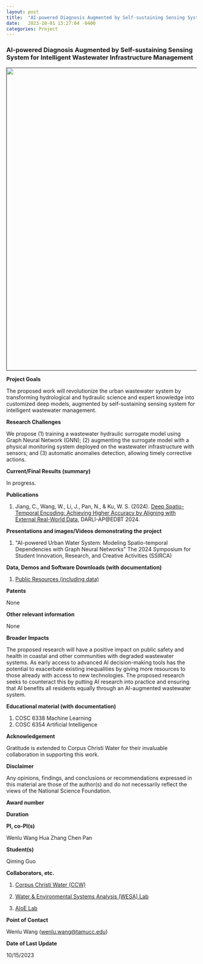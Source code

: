 ```yaml
---
layout: post
title:  "AI-powered Diagnosis Augmented by Self-sustaining Sensing System for Intelligent Wastewater Infrastructure Management"
date:   2023-10-01 13:27:04 -0400
categories: Project
---
```


### AI-powered Diagnosis Augmented by Self-sustaining Sensing System for Intelligent Wastewater Infrastructure Management

<a href=""> <img align="center" src="{{ site.url }}{{ site.baseurl }}/images/water.png" style="width: 800px; box-shadow: none;"></a><br>

**Project Goals**

The proposed work will revolutionize the urban wastewater system by transforming hydrological and hydraulic science and expert knowledge into customized deep models, augmented by self-sustaining sensing system for intelligent wastewater management.

**Research Challenges**

  We propose (1) training a wastewater hydraulic surrogate model using Graph Neural Network (GNN); (2) augmenting the surrogate model with a physical monitoring system deployed on the wastewater infrastructure with sensors; and (3) automatic anomalies detection, allowing timely corrective actions. 

**Current/Final Results (summary)**

   In progress. 

**Publications**

   1. Jiang, C., Wang, W., Li, J., Pan, N., & Ku, W. S. (2024). [Deep Spatio-Temporal Encoding: Achieving Higher Accuracy by Aligning with External Real-World Data](https://ceur-ws.org/Vol-3651/DARLI-AP-4.pdf), DARLI-AP@EDBT 2024.

**Presentations and images/Videos demonstrating the project**
   
   1. "AI-powered Urban Water System: Modeling Spatio-temporal Dependencies with Graph Neural Networks" The 2024 Symposium for Student Innovation, Research, and Creative Activities (SSIRCA)

**Data, Demos and Software Downloads (with documentation)**

   1. [Public Resources (including data)](https://github.com/VV123/AI4Hydro)

**Patents**
  
   None

**Other relevant information**

   None

**Broader Impacts**

  The proposed research will have a positive impact on public safety and health in coastal and other communities with degraded wastewater systems. As early access to advanced AI decision-making tools has the potential to exacerbate existing inequalities by giving more resources to those already with access to new technologies. The proposed research seeks to counteract this by putting AI research into practice and ensuring that AI benefits all residents equally through an AI-augmented wastewater system.


**Educational material (with documentation)**

   1. COSC 6338 Machine Learning
   2. COSC 6354 Artificial Intelligence


**Acknowledgement**

   Gratitude is extended to Corpus Christi Water for their invaluable collaboration in supporting this work.

**Disclaimer**

   Any opinions, findings, and conclusions or recommendations expressed in this material are those of the author(s) and do not necessarily reflect the views of the National Science Foundation.

**Award number**

**Duration**

**PI, co-PI(s)**
   
   Wenlu Wang
   Hua Zhang
   Chen Pan

**Student(s)**

   Qiming Guo

**Collaborators, etc.**

   1. [Corpus Christi Water (CCW)](https://www.cctexas.com/departments/water-department)

   2. [Water & Environmental Systems Analysis (WESA) Lab](https://www.wesalab.com/)

   3. [AIoE Lab](https://sites.google.com/view/iot-laboratory)


**Point of Contact**

   Wenlu Wang (wenlu.wang@tamucc.edu)

**Date of Last Update**

   10/15/2023



